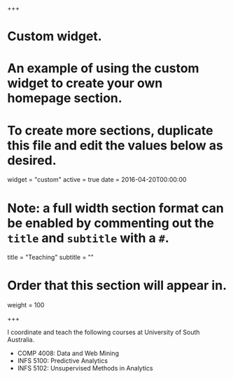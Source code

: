 +++
# Custom widget.
# An example of using the custom widget to create your own homepage section.
# To create more sections, duplicate this file and edit the values below as desired.
widget = "custom"
active = true
date = 2016-04-20T00:00:00

# Note: a full width section format can be enabled by commenting out the `title` and `subtitle` with a `#`.
title = "Teaching"
subtitle = ""

# Order that this section will appear in.
weight = 100

+++

I coordinate and teach the following courses at University of South Australia. 

- COMP 4008: Data and Web Mining
- INFS 5100: Predictive Analytics
- INFS 5102: Unsupervised Methods in Analytics
